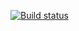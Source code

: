 [![Build status](https://ci.appveyor.com/api/projects/status/xxjh9ulv18ccvy1h?svg=true)](https://ci.appveyor.com/project/maxnovnn/page-objects)